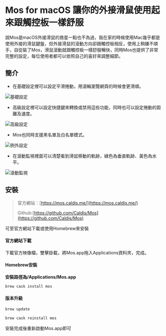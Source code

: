 # Mos for macOS 讓你的外接滑鼠使用起來跟觸控板一樣舒服




說Mos是macOS外接滑鼠的救星一點也不為過，我在家的時候使用Mac幾乎都是使用外接的滑鼠鍵盤，但外接滑鼠的滾動方向卻跟觸控板相反，使用上稍嫌不順手，自從裝了Mos，滑鼠滾動就跟觸控板一樣舒服暢快，同時Mos也提供了非常完整的設定，每位使用者都可以依照自己的喜好來調整細節。



## 簡介

- 在基礎設定裡可以設定平滑捲動，用滾輪瀏覽網頁的時候會更滑順。

![基礎設定](https://i.imgur.com/TAzL3sn.png)

- 高級設定裡可以設定快捷鍵來轉換或禁用這些功能，同時也可以設定捲動的距離及速度。

![高級設定](https://i.imgur.com/AEsuwKb.png)

- Mos也同時支援黑名單及白名單模式。

![例外設定](https://i.imgur.com/e7g5EU4.png)

- 在滾動監視裡面可以清楚看到滑鼠移動的軌跡，綠色為垂直軌跡、黃色為水平。

![滾動監視](https://i.imgur.com/NAG1zyA.png)



## 安裝

> 官方網站：[https://mos.caldis.me/](https://mos.caldis.me/)
>
> Github:[https://github.com/Caldis/Mos](https://github.com/Caldis/Mos)

可至官方網站下載或使用Homebrew來安裝



#### 官方網站下載

下載官方映像檔，雙擊掛載，將Mos.app拖入Applications資料夾，完成。

#### Homebrew安裝

**安裝路徑為/Applications/Mos.app**

```bash
brew cask install mos
```

#### 版本升級

```bash
brew update

brew cask reinstall mos
```

安裝完成後重新啟動Mos.app即可


